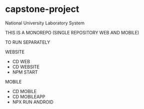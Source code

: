 # capstone-project
National University Laboratory System

THIS IS A MONOREPO (SINGLE REPOSITORY WEB AND MOBILE)

TO RUN SEPARATELY

WEBSITE
 - CD WEB
 - CD WEBSITE
 - NPM START

MOBILE
 - CD MOBILE
 - CD MOBILEAPP
 - NPX RUN ANDROID



